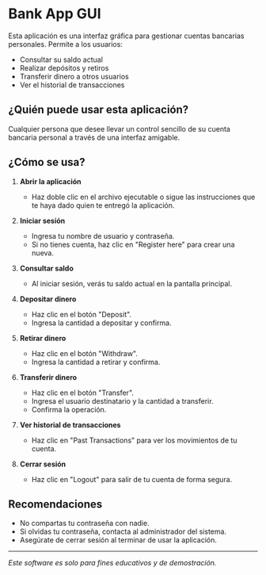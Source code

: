 # Bank App GUI

Esta aplicación es una interfaz gráfica para gestionar cuentas bancarias personales. Permite a los usuarios:

- Consultar su saldo actual
- Realizar depósitos y retiros
- Transferir dinero a otros usuarios
- Ver el historial de transacciones

## ¿Quién puede usar esta aplicación?
Cualquier persona que desee llevar un control sencillo de su cuenta bancaria personal a través de una interfaz amigable.

## ¿Cómo se usa?

1. **Abrir la aplicación**
   - Haz doble clic en el archivo ejecutable o sigue las instrucciones que te haya dado quien te entregó la aplicación.

2. **Iniciar sesión**
   - Ingresa tu nombre de usuario y contraseña.
   - Si no tienes cuenta, haz clic en "Register here" para crear una nueva.

3. **Consultar saldo**
   - Al iniciar sesión, verás tu saldo actual en la pantalla principal.

4. **Depositar dinero**
   - Haz clic en el botón "Deposit".
   - Ingresa la cantidad a depositar y confirma.

5. **Retirar dinero**
   - Haz clic en el botón "Withdraw".
   - Ingresa la cantidad a retirar y confirma.

6. **Transferir dinero**
   - Haz clic en el botón "Transfer".
   - Ingresa el usuario destinatario y la cantidad a transferir.
   - Confirma la operación.

7. **Ver historial de transacciones**
   - Haz clic en "Past Transactions" para ver los movimientos de tu cuenta.

8. **Cerrar sesión**
   - Haz clic en "Logout" para salir de tu cuenta de forma segura.

## Recomendaciones
- No compartas tu contraseña con nadie.
- Si olvidas tu contraseña, contacta al administrador del sistema.
- Asegúrate de cerrar sesión al terminar de usar la aplicación.

---

*Este software es solo para fines educativos y de demostración.*
